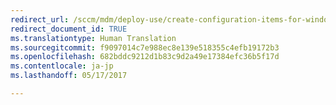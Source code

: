 ```yaml
---
redirect_url: /sccm/mdm/deploy-use/create-configuration-items-for-windows-8.1-and-windows-10-devices-managed-without-the-client
redirect_document_id: TRUE
ms.translationtype: Human Translation
ms.sourcegitcommit: f9097014c7e988ec8e139e518355c4efb19172b3
ms.openlocfilehash: 682bddc9212d1b83c9d2a49e17384efc36b5f17d
ms.contentlocale: ja-jp
ms.lasthandoff: 05/17/2017

---
```


